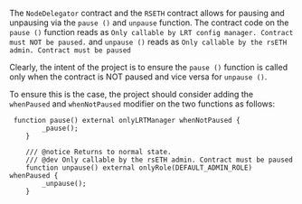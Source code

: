 The `NodeDelegator` contract and the `RSETH` contract allows for pausing and unpausing via the `pause ()` and `unpause` function. The contract code on the `pause ()` function reads as `Only callable by LRT config manager. Contract must NOT be paused.` and `unpause ()` reads as `Only callable by the rsETH admin. Contract must be paused` 

Clearly, the intent of the project is to ensure the `pause ()` function is called only when the contract is NOT paused and vice versa for `unpause ()`. 

To ensure this is the case, the project should consider adding the `whenPaused` and `whenNotPaused` modifier on the two functions as follows:

```
 function pause() external onlyLRTManager whenNotPaused {
        _pause();
    }

    /// @notice Returns to normal state.
    /// @dev Only callable by the rsETH admin. Contract must be paused
    function unpause() external onlyRole(DEFAULT_ADMIN_ROLE) whenPaused {
        _unpause();
    }
```